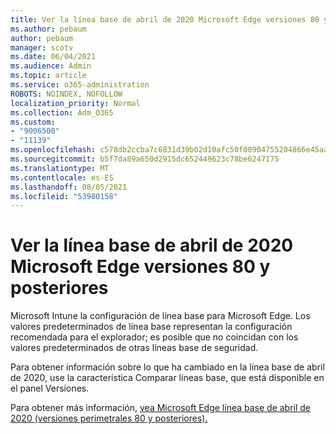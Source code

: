 ```yaml
---
title: Ver la línea base de abril de 2020 Microsoft Edge versiones 80 y posteriores
ms.author: pebaum
author: pebaum
manager: scotv
ms.date: 06/04/2021
ms.audience: Admin
ms.topic: article
ms.service: o365-administration
ROBOTS: NOINDEX, NOFOLLOW
localization_priority: Normal
ms.collection: Adm_O365
ms.custom:
- "9006500"
- "11139"
ms.openlocfilehash: c578db2ccba7c6831d39b02d10afc50f00904755204866e45aa4eb2ec313a8e3
ms.sourcegitcommit: b5f7da89a650d2915dc652449623c78be6247175
ms.translationtype: MT
ms.contentlocale: es-ES
ms.lasthandoff: 08/05/2021
ms.locfileid: "53980158"
---
```

# <a name="view-the-april-2020-baseline-for-microsoft-edge-versions-80-and-later"></a>Ver la línea base de abril de 2020 Microsoft Edge versiones 80 y posteriores

Microsoft Intune la configuración de línea base para Microsoft Edge. Los valores predeterminados de línea base representan la configuración recomendada para el explorador; es posible que no coincidan con los valores predeterminados de otras líneas base de seguridad.

Para obtener información sobre lo que ha cambiado en la línea base de abril de 2020, use la característica Comparar líneas base, que está disponible en el panel Versiones.

Para obtener más información, [vea Microsoft Edge línea base de abril de 2020 (versiones perimetrales 80 y posteriores).](/mem/intune/protect/security-baseline-settings-edge?pivots=edge-april-2020)